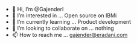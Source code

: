 - 👋 Hi, I’m @GajenderI
- 👀 I’m interested in ... Open source on IBMi
- 🌱 I’m currently learning ... Product development
- 💞️ I’m looking to collaborate on ... nothing
- 📫 How to reach me ... gajender@eradani.com

<!---
GajenderI/GajenderI is a ✨ special ✨ repository because its `README.md` (this file) appears on your GitHub profile.
You can click the Preview link to take a look at your changes.
--->
